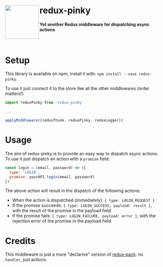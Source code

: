 # redux-pinky <img src="http://vignette3.wikia.nocookie.net/pacman/images/1/1f/PinkyNew.png/revision/latest?cb=20160603182431" width="110" align="left">
#### Yet another Redux middleware for dispatching async actions
<br/>

# Setup
This library is available on npm, install it with: `npm install --save redux-pinky`.

To use it just connect it to the store like all the other middlewares (order matters!):
```javascript
import reduxPinky from 'redux-pinky'

...

applyMiddleware([reduxThunk, reduxPinky, reduxLogger])
```

# Usage
The aim of redux-pinky is to provide an easy way to dispatch async actions.  
To use it just dispatch an action with a `promise` field:  
```javascript
const login = (email, password) => ({
  type: 'LOGIN',
  promise: yourAPI.login(email, password)
})
```

The above action will result in the dispatch of the following actions: 
- When the action is dispatched (immediately): `{ type: LOGIN_REQUEST }` 
- If the promise succeeds: `{ type: LOGIN_SUCCESS, payload: result }`, with the result of the promise in the payload field
- If the promise fails: `{ type: LOGIN_FAILURE, payload: error }`, with the rejection error of the promise in the payload field

# Credits
This middleware is just a more "declarive" version of [redux-pack](https://github.com/lelandrichardson/redux-pack): no `handler`, just actions.
